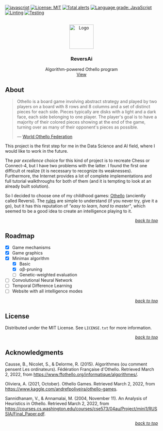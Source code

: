 <div id="top"></div>

<!-- PROJECT SHIELDS -->

[![javascript](https://badges.aleen42.com/src/javascript.svg)](https://developer.mozilla.org/fr/docs/Web/JavaScript)
[![License: MIT](https://img.shields.io/badge/License-MIT-yellow.svg)](https://opensource.org/licenses/MIT)
[![Total alerts](https://img.shields.io/lgtm/alerts/g/Eccsx/ReversAi.svg?logo=lgtm&logoWidth=18)](https://lgtm.com/projects/g/Eccsx/ReversAi/alerts/)
[![Language grade: JavaScript](https://img.shields.io/lgtm/grade/javascript/g/Eccsx/ReversAi.svg?logo=lgtm&logoWidth=18)](https://lgtm.com/projects/g/Eccsx/ReversAi/context:javascript)
[![Linting](https://github.com/Eccsx/ReversAi/actions/workflows/lint.yml/badge.svg)](https://github.com/Eccsx/ReversAi/actions/workflows/lint.yml)
[![Testing](https://github.com/Eccsx/ReversAi/actions/workflows/test.yml/badge.svg)](https://github.com/Eccsx/ReversAi/actions/workflows/test.yml)

<!-- PROJECT LOGO -->

<br />

<div align="center">
    <a href="https://github.com/Eccsx/ReversAi">
        <img src="img/reversai_logo.png" alt="Logo" height="80">
    </a>
    <h3 align="center">ReversAi</h3>
    <p align="center">
        Algorithm-powered Othello program
        <br />
        <a href="https://luunynliny.github.io/ReversAi/">View</a>
    </p>
</div>

<!-- ABOUT THE PROJECT -->

## About

> Othello is a board game involving abstract strategy and played by two players on a board with 8 rows and 8 columns and a set of distinct pieces for each side. Pieces typically are disks with a light and a dark face, each side belonging to one player. The player's goal is to have a majority of their colored pieces showing at the end of the game, turning over as many of their opponent's pieces as possible.
>
> &mdash; [World Othello Federation](https://www.worldothello.org/)

This project is the first step for me in the Data Science and AI field, where I would like to work in the future.

The *par excellence* choice for this kind of project is to recreate Chess or Connect-4, but I have two problems with the latter. I found the first one difficult ot realize (it is necessary to recognize its weaknesses). Furthermore, the Internet provides a lot of complete implementations and full tutorial walkthroughs for both of them (and it is tempting to look at an already built solution).

So I decided to choose one of my childhood games: <u>Othello</u> (anciently called Reversi). The [rules](https://www.worldothello.org/about/about-othello/othello-rules/official-rules/english) are simple to understand (if you never try, give it a go), but it has this reputation of *"easy to learn, hard to master"*, which seemed to be a good idea to create an intelligence playing to it.

<p align="right"><a href="#top"><i>back to top</i></a></p>

<!-- ROADMAP -->

## Roadmap

- [x] Game mechanisms
- [x] Game graphics
- [x] Minimax algorithm
  - [x] Basic
  - [x] αβ-pruning
  - [ ] Genetic-weighted evaluation
- [ ] Convolutional Neural Network
- [ ] Temporal Difference Learning
- [ ] Website with all intelligence modes

<p align="right"><a href="#top"><i>back to top</i></a></p>

<!-- LICENSE -->

## License

Distributed under the MIT License. See `LICENSE.txt` for more information.

<p align="right"><a href="#top"><i>back to top</i></a></p>

<!-- ACKNOWLEDGMENTS -->

## Acknowledgments

Causse, B., Nicolet, S., &amp; Delorme, R. (2015). Algorithmes (ou comment pensent Les ordinateurs). Fédération Française d'Othello. Retrieved March 2, 2022, from https://www.ffothello.org/informatique/algorithmes/.

Oliviera, A. (2021, October). Othello Games. Retrieved March 2, 2022, from https://www.kaggle.com/andrefpoliveira/othello-games.

Sannidhanam, V., &amp; Annamalai, M. (2004, November 11). An Analysis of Heuristics in Othello. Retrieved March 2, 2022, from https://courses.cs.washington.edu/courses/cse573/04au/Project/mini1/RUSSIA/Final_Paper.pdf.

<p align="right"><a href="#top"><i>back to top</i></a></p>
